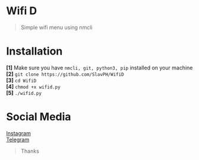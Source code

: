 # Wifi D
>Simple wifi menu using nmcli                              

# Installation
**[1]** Make sure you have `nmcli, git, python3, pip` installed on your machine                                            
**[2]** `git clone https://github.com/SlavPH/WifiD`                                     
**[3]** `cd WifiD`                                            
**[4]** `chmod +x wifid.py`                         
**[5]** `./wifid.py`                                       

# Social Media       
[Instagram](https://instagram.com/theslavph)                                                
[Telegram](https://telegram.me/theslavph)              

> Thanks 
